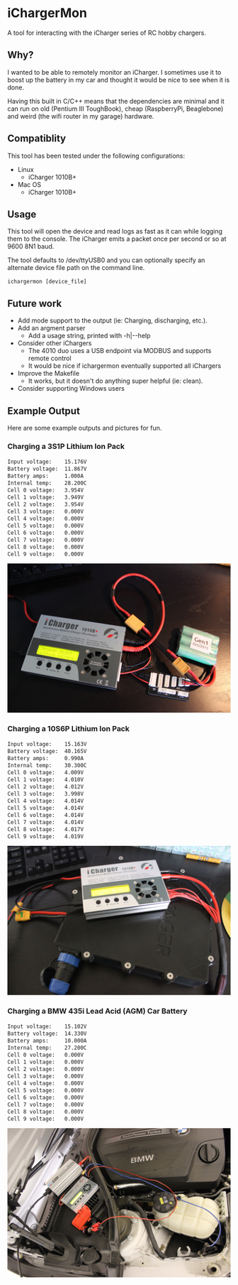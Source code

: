 # iChargerMon

A tool for interacting with the iCharger series of RC hobby chargers.

## Why?

I wanted to be able to remotely monitor an iCharger. I sometimes use it to
boost up the battery in my car and thought it would be nice to see when it is
done.

Having this built in C/C++ means that the dependencies are minimal and it can
run on old (Pentium III ToughBook), cheap (RaspberryPi, Beaglebone) and
weird (the wifi router in my garage) hardware.

## Compatiblity

This tool has been tested under the following configurations:

* Linux
  * iCharger 1010B+
* Mac OS
  * iCharger 1010B+

## Usage

This tool will open the device and read logs as fast as it can while logging
them to the console. The iCharger emits a packet once per second or so at 9600
8N1 baud.

The tool defaults to /dev/ttyUSB0 and you can optionally specify an alternate
device file path on the command line.

    ichargermon [device_file]

## Future work

* Add mode support to the output (ie: Charging, discharging, etc.).
* Add an argment parser
  * Add a usage string, printed with -h|--help
* Consider other iChargers
  * The 4010 duo uses a USB endpoint via MODBUS and supports remote control
  * It would be nice if ichargermon eventually supported all iChargers
* Improve the Makefile
  * It works, but it doesn't do anything super helpful (ie: clean).
* Consider supporting Windows users

## Example Output

Here are some example outputs and pictures for fun.

### Charging a 3S1P Lithium Ion Pack

    Input voltage:    15.176V
    Battery voltage:  11.867V
    Battery amps:     1.000A
    Internal temp:    28.200C
    Cell 0 voltage:   3.954V
    Cell 1 voltage:   3.949V
    Cell 2 voltage:   3.954V
    Cell 3 voltage:   0.000V
    Cell 4 voltage:   0.000V
    Cell 5 voltage:   0.000V
    Cell 6 voltage:   0.000V
    Cell 7 voltage:   0.000V
    Cell 8 voltage:   0.000V
    Cell 9 voltage:   0.000V

![Picture of charging 3S1P litium ion pack](img/3s1p_charging.jpg)

### Charging a 10S6P Lithium Ion Pack

    Input voltage:    15.163V
    Battery voltage:  40.165V
    Battery amps:     0.990A
    Internal temp:    30.300C
    Cell 0 voltage:   4.009V
    Cell 1 voltage:   4.010V
    Cell 2 voltage:   4.012V
    Cell 3 voltage:   3.998V
    Cell 4 voltage:   4.014V
    Cell 5 voltage:   4.014V
    Cell 6 voltage:   4.014V
    Cell 7 voltage:   4.014V
    Cell 8 voltage:   4.017V
    Cell 9 voltage:   4.019V

![Picture of charging 10S6P litium ion pack](img/10s6p_charging.jpg)

### Charging a BMW 435i Lead Acid (AGM) Car Battery

    Input voltage:    15.102V
    Battery voltage:  14.330V
    Battery amps:     10.000A
    Internal temp:    27.200C
    Cell 0 voltage:   0.000V
    Cell 1 voltage:   0.000V
    Cell 2 voltage:   0.000V
    Cell 3 voltage:   0.000V
    Cell 4 voltage:   0.000V
    Cell 5 voltage:   0.000V
    Cell 6 voltage:   0.000V
    Cell 7 voltage:   0.000V
    Cell 8 voltage:   0.000V
    Cell 9 voltage:   0.000V

![Picture of charging BMW lead acid battery](img/car_charging.jpg)
